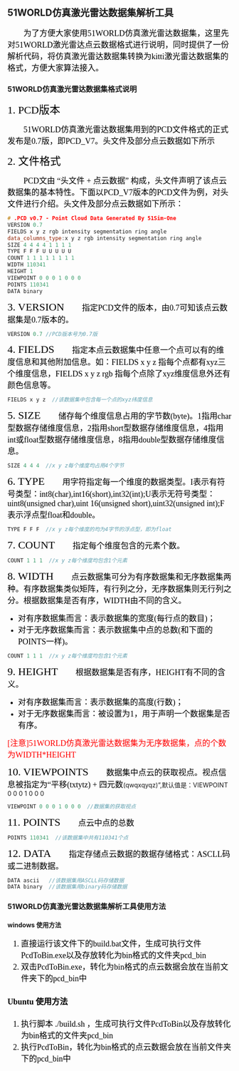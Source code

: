 ## 51WORLD仿真激光雷达数据集解析工具

<font face="华文仿宋" size="4" color="black">
　　为了方便大家使用51WORLD仿真激光雷达数据集，这里先对51WORLD激光雷达点云数据格式进行说明，同时提供了一份解析代码，将仿真激光雷达数据集转换为kitti激光雷达数据集的格式，方便大家算法接入。
</font> 

### 51WORLD仿真激光雷达数据集格式说明
<font face="微软雅黑" size="5" color="black">1\. PCD版本</font> 

<font face="华文仿宋" size="4" color="black">
　　51WORLD仿真激光雷达数据集用到的PCD文件格式的正式发布是0.7版，即PCD_V7。头文件及部分点云数据如下所示</font>        

<font face="微软雅黑" size="5" color="black">2\. 文件格式</font> 

<font face="华文仿宋" size="4" color="black">
　　PCD文由 “头文件 + 点云数据” 构成，头文件声明了该点云数据集的基本特性。下面以PCD_V7版本的PCD文件为例，对头文件进行介绍。头文件及部分点云数据如下所示：
</font> 

```C++
# .PCD v0.7 - Point Cloud Data Generated By 51Sim-One
VERSION 0.7
FIELDS x y z rgb intensity segmentation ring angle
data_columns_type:x y z rgb intensity segmentation ring angle
SIZE 4 4 4 4 1 1 1 1
TYPE F F F U U U U U
COUNT 1 1 1 1 1 1 1 1
WIDTH 110341
HEIGHT 1
VIEWPOINT 0 0 0 1 0 0 0
POINTS 110341
DATA binary
```

<font face="微软雅黑" size="5" color="black">3\. VERSION</font>
<font face="华文仿宋" size="4" color="black">
　　指定PCD文件的版本，由0.7可知该点云数据集是0.7版本的。</font>
```C++
VERSION 0.7 //PCD版本号为0.7版
```

<font face="微软雅黑" size="5" color="black">4\. FIELDS</font>
<font face="华文仿宋" size="4" color="black">
　　指定本点云数据集中任意一个点可以有的维度信息和其他附加信息。如：FIELDS x y z 指每个点都有xyz三个维度信息，FIELDS x y z rgb 指每个点除了xyz维度信息外还有颜色信息等。</font>
```C++
FIELDS x y z  //该数据集中包含每一个点的xyz纬度信息
```

<font face="微软雅黑" size="5" color="black">5\. SIZE</font>
<font face="华文仿宋" size="4" color="black">
　　储存每个维度信息占用的字节数(byte)。1指用char型数据存储维度信息，2指用short型数据存储维度信息，4指用int或float型数据存储维度信息，8指用double型数据存储维度信息。</font>
```C++
SIZE 4 4 4  //x y z每个维度均占用4个字节
```

<font face="微软雅黑" size="5" color="black">6\. TYPE</font>
<font face="华文仿宋" size="4" color="black">
　　用字符指定每一个维度的数据类型。I表示有符号类型：int8(char),int16(short),int32(int);U表示无符号类型：uint8(unsigned char),uint 16(unsigned short),uint32(unsigned int);F表示浮点型float和double。</font>
```C++
TYPE F F F  //x y z每个维度的均为4字节的浮点型，即为float
```

<font face="微软雅黑" size="5" color="black">7\. COUNT</font>
<font face="华文仿宋" size="4" color="black">
　　指定每个维度包含的元素个数。</font>
```C++
COUNT 1 1 1  //x y z每个维度均包含1个元素
```
<font face="微软雅黑" size="5" color="black">8\. WIDTH</font>
<font face="华文仿宋" size="4" color="black">
　　点云数据集可分为有序数据集和无序数据集两种。有序数据集类似矩阵，有行列之分，无序数据集则无行列之分。根据数据集是否有序，WIDTH由不同的含义。
* 对有序数据集而言：表示数据集的宽度(每行点的数目)；
* 对于无序数据集而言：表示数据集中点的总数(和下面的POINTS一样)。</font>
```C++
COUNT 1 1 1  //x y z每个维度均包含1个元素  
```

<font face="微软雅黑" size="5" color="black">9\. HEIGHT</font>
<font face="华文仿宋" size="4" color="black">
　　根据数据集是否有序，HEIGHT有不同的含义。
* 对有序数据集而言：表示数据集的高度(行数)；
* 对于无序数据集而言：被设置为1，用于声明一个数据集是否有序。</font>
<font face="华文仿宋" size="4" color="red">
[注意]51WORLD仿真激光雷达数据集为无序数据集，点的个数为WIDTH*HEIGHT
</font>

<font face="微软雅黑" size="5" color="black">10\. VIEWPOINTS</font>
<font face="华文仿宋" size="4" color="black">
　　数据集中点云的获取视点。视点信息被指定为“平移(txtytz) + 四元数</font>(qwqxqyqz)”,默认值是：VIEWPOINT 0 0 0 1 0 0 0
```C++
VIEWPOINT 0 0 0 1 0 0 0  //数据集的获取视点
```

<font face="微软雅黑" size="5" color="black">11\. POINTS</font>
<font face="华文仿宋" size="4" color="black">
　　点云中点的总数</font>
```C++
POINTS 110341  //该数据集中共有110341个点
```

<font face="微软雅黑" size="5" color="black">12\. DATA</font>
<font face="华文仿宋" size="4" color="black">
　　指定存储点云数据的数据存储格式：ASCLL码或二进制数据。</font>
```C++
DATA ascii   //该数据集用ASCLL码存储数据
DATA binary  //该数据集用binary码存储数据
```

### 51WORLD仿真激光雷达数据集解析工具使用方法
#### windows 使用方法
<font face="华文仿宋" size="4" color="black">

  1. 直接运行该文件下的build.bat文件，生成可执行文件PcdToBin.exe以及存放转化为bin格式的文件夹pcd_bin
  2. 双击PcdToBin.exe，转化为bin格式的点云数据会放在当前文件夹下的pcd_bin中
#### Ubuntu 使用方法
1. 执行脚本 ./build.sh ，生成可执行文件PcdToBin以及存放转化为bin格式的文件夹pcd_bin
2. 执行PcdToBin，转化为bin格式的点云数据会放在当前文件夹下的pcd_bin中
</font>



    

